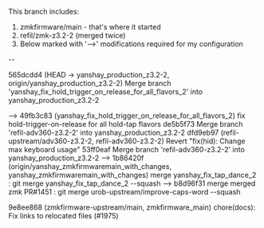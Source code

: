 This branch includes:
1. zmkfirmware/main - that's where it started
2. refil/zmk-z3.2-2 (merged twice)
3. Below marked with '-->' modifications required for my configuration

--

565dcdd4 (HEAD -> yanshay_production_z3.2-2, origin/yanshay_production_z3.2-2) Merge branch 'yanshay_fix_hold_trigger_on_release_for_all_flavors_2' into yanshay_production_z3.2-2

--> 49fb3c83 (yanshay_fix_hold_trigger_on_release_for_all_flavors_2) fix hold-trigger-on-release for all hold-tap flavors
de5b5f73 Merge branch 'refil-adv360-z3.2-2' into yanshay_production_z3.2-2
dfd9eb97 (refil-upstream/adv360-z3.2-2, refil-adv360-z3.2-2) Revert "fix(hid): Change max keyboard usage"
53ff0eaf Merge branch 'refil-adv360-z3.2-2' into yanshay_production_z3.2-2
--> 1b86420f (origin/yanshay_zmkfirmwaremain_with_changes, yanshay_zmkfirmwaremain_with_changes) merge yanshay_fix_tap_dance_2 : git merge yanshay_fix_tap_dance_2 --squash
--> b8d96f31 merge merged zmk PR#1451 : git merge urob-upstream/improve-caps-word --squash

9e8ee868 (zmkfirmware-upstream/main, zmkfirmware_main) chore(docs): Fix links to relocated files (#1975)
